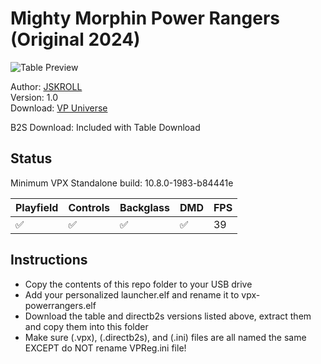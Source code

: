 # Mighty Morphin Power Rangers (Original 2024)

![Table Preview](../../images/vpx-powerrangers.png)

Author: [JSKROLL](https://vpuniverse.com/profile/71019-jskroll/)  
Version: 1.0  
Download: [VP Universe](https://vpuniverse.com/files/file/21519-mighty-morphin-power-rangers/)

B2S Download: Included with Table Download

## Status 

Minimum VPX Standalone build: 10.8.0-1983-b84441e

| Playfield | Controls | Backglass | DMD | FPS | 
|-----------|----------|-----------|-----|----------|
| :white_check_mark: | :white_check_mark: | :white_check_mark: | :white_check_mark: | 39 |

## Instructions

- Copy the contents of this repo folder to your USB drive
- Add your personalized launcher.elf and rename it to vpx-powerrangers.elf
- Download the table and directb2s versions listed above, extract them and copy them into this folder
- Make sure (.vpx), (.directb2s), and (.ini) files are all named the same EXCEPT do NOT rename VPReg.ini file!

